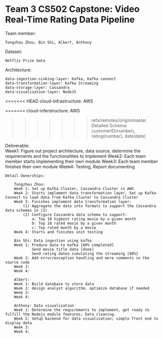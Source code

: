 # Team 3 CS502 Capstone: Video Real-Time Rating Data Pipeline

Team member: 

	Tongzhou Zhou, Bin Shi, Albert, Anthony

Dataset:

	Netflix Prize data

Architecture:

	data-ingestion-sinking-layer: Kafka, Kafka connect
	data-transformation-layer: Kafka Streaming
	data-storage-layer: Cassandra
	data-visualization-layer: NodeJS
<<<<<<< HEAD
	cloud-infrastructure: AWS
	
=======
	cloud-inferstructure: AWS

>>>>>>> refs/remotes/origin/master
Detailed Schema:
	customerID(number), rating(number), date(date)

Deliverable:
​	
	Week1: Figure out project architecture, data source, determine the requirements and the functionalities to implement
	Week2: Each team member starts implementing their own module
	Week3: Each team member finishes their own module
	Week4: Testing, Report documenting		
	
	Detail Ownerships:
	
		Tongzhou Zhou: 
		Week 1: Set up Kafka Cluster, Cassandra Cluster in AWS
		Week 2: Starts implement data transformation layer, Set up Kafka Connect to load data from Kafka Cluster to Cassandra Cluster 
		Week 3: Finishes implement data transformation layer: 
			(1) Aggregate the data into formats to support the Cassandra data schemas in (2)
			(2) Configure Cassandra data schema to support:
				a: Top 10 highest rating movie by a given month
				b: Top 10 rated movie by a given month
				c: Top rated month by a movie		
		Week 4: Starts and finishes unit testing
		
		Bin Shi: Data ingestion using kafka
		Week 1: Produce data to kafka [80% completed]
				Send movie title data [done]
				Send rating datea simulating the streaming [80%]
		Week 2: Add error/exception handling and more comments in the source code
		Week 3: 
		Week 4: 
		
		Albert:
		Week 1: Build database to store data
		Week 2: design analyst algorithm, optimize database if needed
		Week 3: 
		Week 4: 
		
		Anthony: Data visualization 
		Week 1: Determine the requirements to implement, get ready to fulfill the Nodejs module features; Data cleaning.
		Week 2: Setup backend for data visualization; simple front end to display data
		Week 3: 
		Week 4: 


​		

